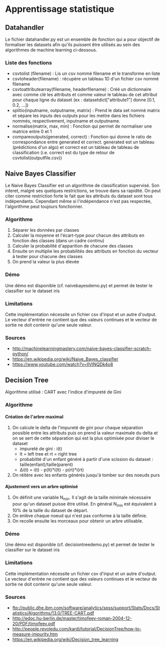 # Apprentissage statistique

## Datahandler

Le fichier datahandler.py est un ensemble de fonction qui a pour objectif de formaliser les datasets afin qu'ils puissent être utilisés au sein des algorithmes de machine learning ci-dessous.

### Liste des fonctions

* csvtolist (filename) : Lis un csv nommé filename et le transforme en liste
* csvtoheader(filename) : récupère un tableau 1D d'un fichier csv nommé filename
* csvtoattributearray(filename, headerfilename) : Créé un dictionnaire avec comme clé les attributs et comme valeur le tableau de cet attribut pour chaque ligne du dataset (ex : datasetdict["attribute1"] donne [0.1, 0.2, ...])
* splitio(inputname, outputname, matrix) : Prend le data set nommé matrix et sépare les inputs des outputs pour les mettre dans les fichiers nommés, respectivement, inputname et outputname.
* normalise(matrix, max, min) : Fonction qui permet de normaliser une matrice entre 0 et 1 
* compareoutputs(generated, correct) : Fonction qui donne le ratio de correspondance entre generated et correct. generated est un tableau (prédictions d'un algo) et correct est un tableau de tableau de classification (i.e. correct est du type de retour de csvtolist(outputfile.csv))


## Naive Bayes Classifier

Le Naive Bayes Classifier est un algorithme de classification supervisé. Son interet, malgré ses quelques restrictions, se trouve dans sa rapidité. On peut citer comme restriction forte le fait que les attributs du dataset sont tous indépendants. Cependant même si l'indépendance n'est pas respectée, l'algorithme peut toujours fonctionner.

### Algorithme

1. Séparer les données par classes
2. Calculer la moyenne et l'écart-type pour chacun des attributs en fonction des classes (dans un cadre continu)
3. Calculer la probabilité d'apparition de chacune des classes
4. Ensuite on multiplie les probabilités des attributs en fonction du vecteur à tester pour chacune des classes
5. On prend la valeur la plus élevée

### Démo

Une démo est disponible (cf. naivebayesdemo.py) et permet de tester le classifier sur le dataset iris

### Limitations

Cette implémentation nécessite un fichier csv d'input et un autre d'output. Le vecteur d'entrée ne contient que des valeurs continues et le vecteur de sortie ne doit contenir qu'une seule valeur.

### Sources

* http://machinelearningmastery.com/naive-bayes-classifier-scratch-python/
* https://en.wikipedia.org/wiki/Naive_Bayes_classifier
* https://www.youtube.com/watch?v=IlVINQDk4o8

## Decision Tree

Algorithme utilisé : CART avec l'indice d'impureté de Gini

### Algorithme

#### Création de l'arbre maximal

1. On calcule le delta de l'impureté de gini pour chaque séparation possible entre les attributs puis on prend la valeur maximale du delta et on se sert de cette séparation qui est la plus optimisée pour diviser le dataset
	* impureté de gini : i(t)
	* lt = left tree et rt = right tree
	* probabilité d'un enfant généré à partir d'une scission du dataset : taille(enfant)/taille(parent)
	* &Delta;i(t) = i(t) - p(lt)*i(lt) - p(rt)*i(rt)
2. On réitère avec les enfants générés jusqu'à tomber sur des noeuds purs

#### Ajustement vers un arbre optimisé

1. On définit une variable N<sub>min</sub>. Il s'agit de la taille minimale nécessaire pour qu'un dataset puisse être utilisé. En général N<sub>min</sub> est équivalent à 10% de la taille du dataset de départ.
2. On enlève chaque noeud qui n'est pas conforme à la taille définie.
3. On recolle ensuite les morceaux pour obtenir un arbre utilisable.

### Démo

Une démo est disponible (cf. decisiontreedemo.py) et permet de tester le classifier sur le dataset iris

### Limitations

Cette implémentation nécessite un fichier csv d'input et un autre d'output. Le vecteur d'entrée ne contient que des valeurs continues et le vecteur de sortie ne doit contenir qu'une seule valeur.

### Sources

* ftp://public.dhe.ibm.com/software/analytics/spss/support/Stats/Docs/Statistics/Algorithms/13.0/TREE-CART.pdf
* http://edoc.hu-berlin.de/master/timofeev-roman-2004-12-20/PDF/timofeev.pdf
* http://people.revoledu.com/kardi/tutorial/DecisionTree/how-to-measure-impurity.htm
* https://en.wikipedia.org/wiki/Decision_tree_learning
